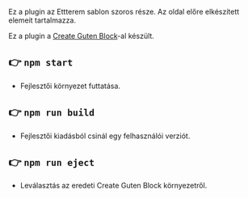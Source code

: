 Ez a plugin az Ettterem sablon szoros része. Az oldal előre elkészített elemeit tartalmazza.

Ez a plugin a [Create Guten Block](https://github.com/ahmadawais/create-guten-block)-al készült.

## 👉  `npm start`
- Fejlesztői környezet futtatása.

## 👉  `npm run build`
- Fejlesztői kiadásból csinál egy felhasználói verziót.

## 👉  `npm run eject`
- Leválasztás az eredeti Create Guten Block környezetről.